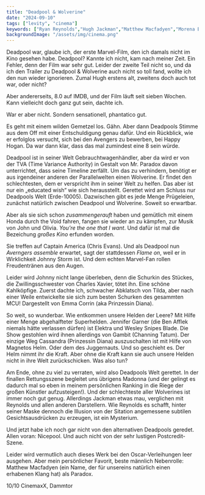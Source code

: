 ```yaml
---
title: "Deadpool & Wolverine"
date: "2024-09-10"
tags: ["levity", "cinema"]
keywords: ["Ryan Reynolds","Hugh Jackman","Matthew Macfadyen","Morena Baccarin","Jennifer Garner","Emma Corrin","Chris Evans"]
backgroundImage: "/assets/img/cinema.png"
---
```

Deadpool war, glaube ich, der erste Marvel-Film, den ich damals nicht im Kino gesehen habe. Deadpool? Kannte ich nicht, kam nach meiner Zeit. Ein Fehler, denn der Film war sehr gut. Leider der zweite Teil nicht so, und da ich den Trailer zu Deadpool & Wolverine auch nicht so toll fand, wollte ich den nun wieder ignorieren. Zumal Hugh erstens alt, zweitens doch auch tot war, oder nicht?

Aber andererseits, 8.0 auf IMDB, und der Film läuft seit sieben Wochen. Kann vielleicht doch ganz gut sein, dachte ich.

War er aber nicht. Sondern sensationell, phantatico gut.

Es geht mit einem wilden Gemetzel los. Gähn. Aber dann Deadpools Stimme aus dem Off mit einer Entschuldigung genau dafür. Und ein Rückblick, wie er erfolglos versucht, sich bei den Avengers zu bewerben, bei Happy Hogan. Da war dann klar, dass das mal zumindest eine 8 sein würde.

Deadpool ist in seiner Welt Gebrauchtwagenhändler, aber da wird er von der TVA (Time Variance Authority) in Gestalt von Mr. Paradox davon unterrichtet, dass seine Timeline zerfällt. Um das zu verhindern, benötigt er aus irgendeiner anderen der Parallelwelten einen Wolverine. Er findet den schlechtesten, dem er verspricht ihm in seiner Welt zu helfen. Das aber ist nur ein „educated wish“ wie sich herausstellt. Gerettet wird am Schluss nur Deadpools Welt (Erde-10005). Dazwischen gibt es jede Menge Prügeleien, zunächst natürlich zwischen Deadpool und Wolverine. Soweit so erwartbar. 

Aber als sie sich schon <i>zusammengerauft</i> haben und gemütlich mit einem Honda durch the Void fahren, fangen sie wieder an zu kämpfen, zur Musik von John und Olivia. <i>You’re the one that I want</i>. Und dafür ist mal die Bezeichung <i>großes Kino</i> erfunden worden. 

Sie treffen auf Captain America (Chris Evans). Und als Deadpool nun <i>Averngers assemble</i> erwartet, sagt der stattdessen <i>Flame on</i>, weil er in Wirklichkeit Johnny Storm ist. Und dem echten Marvel-Fan rollen Freudentränen aus den Augen.

Leider wird Johnny nicht lange überleben, denn die Schurkin des Stückes, die Zwillingsschwester von Charles Xavier, tötet ihn. Eine schöne Kahlköpfige. Zuerst dachte ich, schwacher Abklatsch von Tilda, aber nach einer Weile entwickelte sie sich zum besten Schurken des gesammten MCU! Dargestellt von Emma Corrin (aka Prinzessin Diana).

So weit, so wunderbar. Wie entkommen unsere Helden der Leere? Mit Hilfe einer Menge abgehalfteter Superhelden. Jennifer Garner (die Ben Afflek niemals hätte verlassen dürfen) ist Elektra und Wesley Snipes Blade. Die Show gestohlen wird ihnen allerdings von Gambit (Channing Tatum). Der einzige Weg Cassandra (Prinzessin Diana) auszuschalten ist mit Hilfe von Magnetos Helm. Oder dem des Juggernauts. Und so geschieht es. Der Helm nimmt ihr die Kraft. Aber ohne die Kraft kann sie auch unsere Helden nicht in ihre Welt zurückschicken. Was also tun?

Am Ende, ohne zu viel zu verraten, wird also Deadpools Welt gerettet. In der finallen Rettungsszene begleitet uns übrigens Madonna (und der gelingt es dadurch mal so eben in meinem persönlichen Ranking in die Riege der großen Künstler aufzusteigen!). Und der schlechteste aller Wolverines ist immer noch gut genug. Allerdings Jackman etwas mau, verglichen mit Reynolds und allen anderen Darstellern. Wie Reynolds es schafft, hinter seiner Maske dennoch die Illusion von der Sitation angemessene subtilen Gesichtsausdrücken zu erzeugen, ist ein Mysterium. 

Und jetzt habe ich noch gar nicht von den alternativen Deadpools geredet. Allen voran: Nicepool. Und auch nicht von der sehr lustigen Postcredit-Szene.

Leider wird vermutlich auch dieses Werk bei den Oscar-Verleihungen leer ausgehen. Aber mein persönlicher Favorit, beste männlich Nebenrolle: Matthew Macfadyen (ein Name, der für unsereins natürlich einen erhabenen Klang hat) als Paradox.

10/10 CinemaxX, Dammtor